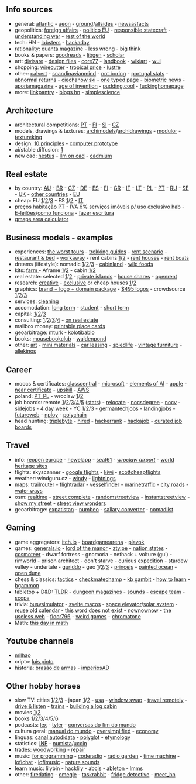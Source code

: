 ## Info sources

- general: [atlantic](https://www.theatlantic.com) - [aeon](https://aeon.co) - [ground](https://ground.news)/[allsides](https://www.allsides.com) - [newsasfacts](https://newsasfacts.com)
- geopolitics: [foreign affairs](https://www.foreignaffairs.com) - [politico EU](https://www.politico.eu) - [responsible statecraft](https://responsiblestatecraft.org) - [understanding war](https://www.understandingwar.org) - [rest of the world](https://restofworld.org)
- tech: HN - [lobsters](https://lobste.rs) - [hackaday](https://hackaday.com)
- rationality: [quanta magazine](https://www.quantamagazine.org) - [less wrong](https://www.lesswrong.com) - [big think](https://bigthink.com)
- books & papers: [goodreads](https://www.goodreads.com) - [libgen](https://libgen.is) - [scholar](https://scholar.archive.org)
- art: [divisare](https://divisare.com) - [design files](https://thedesignfiles.net) - [core77](https://www.core77.com) - [landbook](https://land-book.com) - [wikiart](https://www.wikiart.org) - [wul](https://www.wulmagazine.com)
- shopping: [wirecutter](https://www.nytimes.com/wirecutter) - [tropical price](https://tropicalprice.com) - [lustre](https://lustre.ai)
- other: [calvert](https://calvertjournal.com) - [scandinavianmind](https://scandinavianmind.com) - [not boring](https://www.notboring.co) - [portugal stats](https://maisliberdade.pt/maisfactos) - [abnormal returns](https://abnormalreturns.com) - [ciechanow.ski](https://ciechanow.ski/archives) - [one typed page](https://onetypedpage.com) - [biometric news](https://www.biometricupdate.com) - [aporiamagazine](https://www.aporiamagazine.com) - [age of invention](https://www.ageofinvention.xyz) - [pudding.cool](https://pudding.cool) - [fuckinghomepage](https://fuckinghomepage.com)
- more: [linkpantry](https://linkpantry.com) - [blogs hn](https://blogs.hn/) - [simplescience](https://simplescience.ai/)

## Architecture

- architectural competitions: [PT](http://encomenda.oasrs.org/concursos) - [FI](https://www.safa.fi/en/architectural-competitions-in-finland) - [SI](https://www.zaps.si/index.php?m_id=natecaji_aktualni) - [CZ](https://cceamoba.cz/en)
- models, drawings & textures: [archimodels](https://archimodels.tumblr.com)/[archidrawings](https://archidrawings.tumblr.com) - [modulor](https://www.modulor.de/en) - [textureking](https://www.textureking.com)
- design: [10 principles](https://www.vitsoe.com/gb/about/good-design) - [computer prototype](https://habr.com/en/post/437912)
- ai/stable diffusion: [1](https://www.thisshirtexists.com)
- new cad: [hestus](https://www.hestus.co/) - [llm on cad](https://alexschreyer.net/sketchup/ai-vision-is-now-possible-with-openai-explorer-2-3/) - [cadmium](https://mattferraro.dev/posts/cadmium)

## Real estate

- by country: [AU](https://www.realestate.com.au/buy) - [BR](https://www.zapimoveis.com.br) - [CZ](https://www.sreality.cz) - [DE](https://www.immobilienscout24.de) - [ES](https://www.idealista.com) - [FI](https://www.etuovi.com) - [GR](https://en.spitogatos.gr) - [IT](https://www.idealista.it) - [LT](https://www.remax.lt/paieska) - [PL](https://www.otodom.pl) - [PT](https://www.idealista.pt) - [RU](https://www.cian.ru) - [SE](https://www.hemnet.se) - [UK](https://www.rightmove.co.uk) - [other countries](https://www.similarweb.com/pt/top-websites/category/business-and-consumer-services/real-estate) - [EU](https://homestra.com)
- cheap: EU [1](https://www.instagram.com/cheappropertyeu)/[2](https://www.propertyunder20k.com)/[3](https://realting.com/property-for-sale/world?page=1&movemap-input=1&slug=property-for-sale&Estate%5Bgeo_id%5D=-1&Estate%5BminPrice%5D=5000&Estate%5BmaxPrice%5D=25000&Estate%5Bcurrency%5D=EUR&Estate%5Bx1%5D=-35.15625000000001&Estate%5By1%5D=-22.43134015636061&Estate%5Bx2%5D=61.34765625000001&Estate%5By2%5D=61.18562468142283&Estate%5Bzoom%5D=3&sort=price_usd) - ES [1](https://www.spainhouses.net/en/sale-houses-spain/cheap/lower-price.html)/[2](https://www.eyeonspain.com/spanish-property/for-sale/find-country/spain/apartments-and-flats,houses-and-villas,plots-land-and-ruins,mobile-and-log-homes?max-price=50000&orderby=price-ascending) - [IT](https://casea1euro.it) 
- [preços habitação PT](https://www.idealista.pt/media/relatorios-preco-habitacao) - [IVA 6% serviços imóveis p/ uso exclusivo hab](https://www.idealista.pt/news/financas/fiscalidade/2019/10/03/41051-iva-de-6-em-obras-apenas-para-imoveis-destinados-a-habitacao-esclarece-fisco) - [E-leilões](https://e-leiloes.pt)/[como funciona](https://www.economias.pt/e-leiloes) - [fazer escritura](https://casavo.com/pt/blog/como-fazer-escritura-imovel)
- [gmaps area calculator](https://www.daftlogic.com/projects-google-maps-area-calculator-tool.htm#)

## Business models - examples

- experiences: [the worst tours](https://theworsttours.weebly.com) - [trekking guides](https://andrewskurka.com) - [rent scenario](https://www.unchartedbooks.com/adventurers-club.php) - [restaurant & bed](https://www.brushlandeatinghouse.com) - [workaway](https://www.workaway.info) - rent cabins [1](https://www.cabinscape.com)/[2](https://getaway.house) - [rent houses](https://www.silentliving.pt) - [rent boats](https://www.skipperi.com/rent-a-boat)
- dreams (lifestyle): nomadic [1](https://www.nomadicmatt.com)/[2](https://sofianaaustralia.com)/[3](https://craigmod.com) - [cabinland](https://www.youtube.com/c/Cabinland/videos) - [wild foods](https://alexandermcnaughton.com)
- kits: [farm ](https://farmfromabox.com) - Aframe [1](https://avrame.com)/[2](https://dubldom.com/eu) - cabin [1](https://buildcover.com)/[2](https://www.kodasema.com/pt)
- real estate: selected [1](https://www.fantasticfrank.de)/[2](https://www.themodernhouse.com) - [private islands](http://www.vladi-private-islands.de) - [house shares](https://www.altacasa.com) - [openrent](https://www.openrent.co.uk)
- research: [creative](https://www.densediscovery.com) - [exclusive](https://www.wowhaus.co.uk) or cheap houses [1](https://www.instagram.com/cheapoldhouses)/[2](https://www.instagram.com/cheapirishhouses)
- graphics: [brand + logo + domain package](https://www.brandbucket.com) - [$495 logos](https://logo.pizza) - crowdsource [1](https://www.crowdspring.com)/[2](https://draftss.com)/[3](https://www.manypixels.co)
- services: [cleaning](https://www.maidsinblack.com)
- accomodation: [long term](https://www.uniplaces.com) - [student](https://www.studentville.pt/en) - [short term](https://freespirit-house.com)
- capital: [1](https://shl.vc)/[2](https://www.generalcatalyst.com)/[3](https://www.tinycapital.com)
- consulting: [1](https://hashref.com)/[2](https://roybarber.com)/[3](https://consulting.joreteg.com)/[4](https://desktopneo.com) - [on real estate](https://www.zeonamcintyre.com)
- mailbox money: [printable place cards](https://www.placecard.me)
- geoarbitrage: [mturk](https://www.mturk.com/worker) - [kolotibablo](https://kolotibablo.com/main/home)
- books: [mousebookclub](https://mousebookclub.com) - [waldenpond](https://waldenpond.press)
- other: [art](https://www.zagirovart.com) - [mini materials](https://www.minimaterials.com) - [car leasing](https://www.lingscars.com) - [spiedlife](https://www.spiedlife.com) - [vintage furniture](https://www.vinterior.co) - [allekinos](https://allekinos.de/)

## Career

- moocs & certificates: [classcentral](https://classcentral.com) - [microsoft](https://docs.microsoft.com/en-us/learn) - [elements of AI](https://elementsofai.com) - [apple](https://training.apple.com) - [near certificate](https://www.near.university/courses/near-certified-developer) -  [upskill](https://upskill.pt/faqs) - [AWS](https://aws.amazon.com/pt/certification)
- poland: [PT_PL](http://ppcc.pl) - wroclaw [1](https://www.monterail.com/careers)/[2](https://10clouds.com/careers)
- job boards: remote [1](https://www.beefrii.com)/[2](https://freshremote.work)/[3](https://weworkremotely.com)/[4](https://remotefriendly.com)/[5](https://remoteok.com) ([stats](https://remoteok.com/remote-work-statistics)) - [relocate](https://relocate.me) - [nocsdegree](https://www.nocsdegree.com/jobs) - [nocv](https://no-cv.com) - [sidejobs](https://sidequestjobs.com) - [4 day week](https://4dayweek.io/remote-jobs) - YC [1](https://www.ycombinator.com/jobs)/[2](https://www.workatastartup.com/jobs)/[3](https://whoishiring.io) - [germantechjobs](https://germantechjobs.de) - [landingjobs](https://landing.jobs) - [futureweb](https://futureweb.vc) - [nploy](https://nploy.net) - [polychain](https://jobs.polychain.capital/companies)
- head hunting: [triplebyte](https://triplebyte.com) - [hired](https://hired.com/talent) - [hackerrank](https://www.hackerrank.com) - [hackajob](https://hackajob.co) - [curated job boards](https://jobboardsearch.com)

## Travel

- info: [reopen europe](https://reopen.europa.eu/pt) - [hewelapp](https://hewellapp.com) - [seat61](https://www.seat61.com) - *[wroclaw airport](https://airport.wroclaw.pl)* - [world heritage sites](https://world-heritage.mapspot.co/#/search/ZmM4rtgJE8/all/all/all/2/31.653381399664/-40.043210482063/eyJsYXRNYXgiOjc0LjY4MzI1MDMwMDUxODYxLCJsYXRNaW4iOi00My41ODAzOTA4NTU2MDc4NDUsImxuZ01heCI6NjYuMDkzNzUwMDAwMDAwMDEsImxuZ01pbiI6LTE0NS44OTg0Mzc1MDAwMDAwM30=/all/created_at/desc/30/0)
- flights: skyscanner - [google flights](https://www.google.com/flights) - [kiwi](https://www.kiwi.com) - [scottcheapflights](https://scottscheapflights.com)
- weather: windguru.cz - [windy](https://www.windy.com) - [lightnings](https://www.blitzortung.org/en/live_lightning_maps.php)
- maps: [trailrouter](https://trailrouter.com) - [flightradar](https://www.flightradar24.com) - [vesselfinder](https://www.vesselfinder.com) - [marinetraffic](https://www.marinetraffic.com) - [city roads](https://anvaka.github.io/city-roads) - [water ways](https://waterwaymap.org)
- osm: [realtime](https://osm-in-realtime.jwestman.net) - [street complete](https://play.google.com/store/apps/details?id=de.westnordost.streetcomplete) - [randomstreetview](https://randomstreetview.com) - [instantstreetview](https://www.instantstreetview.com) - [show my street](https://showmystreet.com) - [street view wonders](https://neal.fun/wonders-of-street-view)
- geoarbitrage: [expatistan](https://www.expatistan.com/cost-of-living) - [numbeo](https://www.numbeo.com/cost-of-living) - [sallary converter](https://neilkakkar.com/salary-calculator-by-city.html) - [nomadlist](https://nomadlist.com)

## Gaming

- game aggregators: [itch.io](https://itch.io) - [boardgamearena](https://pt.boardgamearena.com) - [playok](https://www.playok.com)
- games: [generals.io](http://generals.io) - [lord of the manor](http://www.lordofthemanor.io) - [zty.pe](https://zty.pe) - [nation states](https://www.nationstates.net) - [cosmoteer](https://cosmoteer.net) - dwarf fortress - gnomoria - nethack + volture (gui) - rimworld - prison architect - don't starve - curious expedition - stardew valley - undertale - [guriddo](https://www.guriddo.app) - geo [1](https://www.geoguessr.com)/[2](https://geotastic.net)/[3](https://www.explordle.com/map/wor) - [princejs](https://princejs.com) - [painted ocean](https://thapen.itch.io/painted-ocean) - [open dune](https://www.openra.net)
- chess & classics: [tactics](https://www.chesstactics.org) - [checkmatechamp](https://www.checkmatechamp.net) - [kb gambit](https://vole.wtf/kilobytes-gambit) - [how to learn](https://www.alexcrompton.com/blog/how-to-learn-chess) - [bgammon](https://bgammon.org/)
- tabletop + D&D: [TLDR](https://github.com/miserlou/dnd-tldr) - [dungeon magazines](https://archive.org/details/dungeonmagazine?sort=titleSorter) - [sounds](https://tabletopy.com) - [escape team](https://www.escape-team.com) - [scopa](https://en.wikipedia.org/wiki/Scopa)
- trivia: [busysimulator](https://busysimulator.com) - [svelte macos](https://macos-web.app) - [space elevator](https://neal.fun/space-elevator)/[solar system](https://joshworth.com/dev/pixelspace/pixelspace_solarsystem.html) - [reuse old calendar](https://whencanireusethiscalendar.com) - [this word does not exist](https://www.thisworddoesnotexist.com) - [nownownow](https://nownownow.com) - [the useless web](https://theuselessweb.com) - [floor796](https://floor796.com/) - [weird games](https://wfgames.net) - [chromatone](https://chromatone.center/)
- Math: [this day in math](https://pballew.blogspot.com)

## Youtube channels

- [milhao](https://www.youtube.com/@CdK_podcast/videos)
- cripto: [luis pinto](https://www.youtube.com/@LuisPintoTekTest/videos)
- historia: [brasão de armas](https://www.youtube.com/@BrasaodeArmas/videos) - [imperiosAD](https://www.youtube.com/@ImperiosAD/videos)

## Other hobby horses

- slow TV: cities [1](https://www.youtube.com/channel/UCBcVQr-07MH-p9e2kRTdB3A/videos)/[2](https://www.youtube.com/channel/UCQ-JKqNo_T0yoeDZff1y7Kw/videos)/[3](https://www.youtube.com/c/keeezi/videos) - japan [1](https://www.youtube.com/c/Rambalac/videos)/[2](https://www.youtube.com/c/lylehsaxon/videos) - [usa](https://www.youtube.com/c/ActionKid/videos) - [window swap](https://window-swap.com) - [travel remotely](https://travel-remotely.netlify.app) - [drive & listen](https://driveandlisten.herokuapp.com) - [trains](https://www.youtube.com/c/RailCowGirl/videos) - [building a log cabin](https://www.youtube.com/watch?v=BBX5qh09OIE)
- movies [1](https://www.openculture.com/freemoviesonline)/[2](https://www3.pobre.wtf/movies)
- books [1](https://www.gutenberg.org/ebooks/search/?sort_order=release_date)/[2](https://1lib.education)/[3](https://zlibrary.to)/[4](https://z-lib.is)/[5](https://annas-archive.org)/[6](https://marhamilresearch4.blob.core.windows.net/gutenberg-public/Website/browse.html)
- podcasts: [lex](https://lexfridman.com/podcast) - [tyler](https://conversationswithtyler.com/episodes) - [conversas do fim do mundo](https://observador.pt/programas/conversas-do-fim-do-mundo)
- cultura geral: [manual do mundo](https://www.youtube.com/user/iberethenorio/videos) - [oversimplified](https://www.youtube.com/c/OverSimplified/videos) - [economy](https://www.core-econ.org/the-economy/book/text/0-3-contents.html)
- linguas: [canal autodidata](https://www.youtube.com/c/CanalAutodidatagh/playlists?view=1) - [polyglot](https://www.youtube.com/user/poliglotta80/videos) - [etymology](https://www.youtube.com/user/Alliterative/videos)
- statistics: [INE](https://www.ine.pt) - [numista](https://en.numista.com)/[ucoin](https://en.ucoin.net)
- trades: [woodworking](https://www.youtube.com/c/ChrisSalomone1/videos) - [repair](https://manuzoid.com)
- music: [for programming](https://musicforprogramming.net) - [coderadio](https://coderadio.freecodecamp.org) - [radio garden](http://radio.garden) - [time machine](https://radiooooo.com) - [lofichat](https://lofi.chat) - [lofimusic](https://lofimusic.app) - [nature sounds](https://rainbowhunt.com)
- learn music: lilybin - hacklily - abcjs - [ableton](https://learningmusic.ableton.com) - [lmms](https://lmms.io)
- other: [firedating](https://firedating.me) - [omegle](https://www.omegle.com) - [taskrabbit](https://www.taskrabbit.com) - [fridge detective](https://www.reddit.com/r/FridgeDetective) - [meet_hn](https://meet.hn/)
